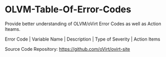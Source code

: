 # OLVM-Table-Of-Error-Codes
Provide better understanding of OLVM/oVirt Error Codes as well as Action Iteams.

Error Code |	Variable Name | Description |	Type of Severity |	Action Items 

Source Code Repository: https://github.com/oVirt/ovirt-site
